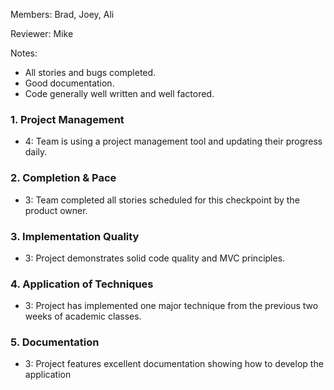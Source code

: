Members: Brad, Joey, Ali

Reviewer: Mike

Notes:

* All stories and bugs completed.
* Good documentation.
* Code generally well written and well factored.



### 1. Project Management

* 4: Team is using a project management tool and updating their progress daily.

### 2. Completion & Pace

* 3: Team completed all stories scheduled for this checkpoint by the product owner.

### 3. Implementation Quality

* 3: Project demonstrates solid code quality and MVC principles.

### 4. Application of Techniques

* 3: Project has implemented one major technique from the previous two weeks of academic classes.

### 5. Documentation

* 3: Project features excellent documentation showing how to develop the application
